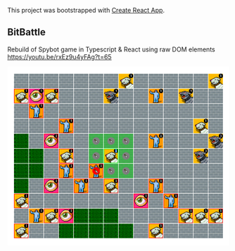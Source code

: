 This project was bootstrapped with [Create React App](https://github.com/facebook/create-react-app).

## BitBattle
Rebuild of Spybot game in Typescript & React using raw DOM elements
https://youtu.be/rxEz9u4yFAg?t=65

![WIP of MVP](https://raw.githubusercontent.com/toddkao/BitBattle/master/public/readme/WIP.png)
